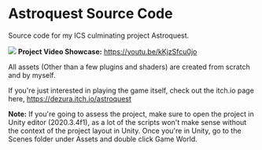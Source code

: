 # Astroquest Source Code
Source code for my ICS culminating project Astroquest.

![](https://img.itch.zone/aW1hZ2UvMTA5MTY2OS82MzUyMDI2LmdpZg==/347x500/gBbZZW.gif)
**Project Video Showcase:** https://youtu.be/kKjzSfcu0jo 


All assets (Other than a few plugins and shaders) are created from scratch and by myself.

If you're just interested in playing the game itself, check out the itch.io page here, 
https://dezura.itch.io/astroquest

**Note:** If you're going to assess the project, make sure to open the project in Unity editor (2020.3.4f1), as a lot of the scripts won't make sense without the context of the project layout in Unity. Once you're in Unity, go to the Scenes folder under Assets and double click Game World.

